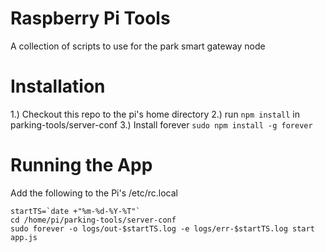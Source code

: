 # Raspberry Pi Tools
A collection of scripts to use for the park smart gateway node

# Installation
1.) Checkout this repo to the pi's home directory
2.) run `npm install` in parking-tools/server-conf
3.) Install forever `sudo npm install -g forever`

# Running the App
Add the following to the Pi's /etc/rc.local
```
startTS=`date +"%m-%d-%Y-%T"`
cd /home/pi/parking-tools/server-conf
sudo forever -o logs/out-$startTS.log -e logs/err-$startTS.log start app.js
```
